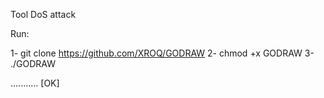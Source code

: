 Tool DoS attack

Run: 

1- git clone https://github.com/XROQ/GODRAW
2- chmod +x GODRAW
3- ./GODRAW

........... [OK]
